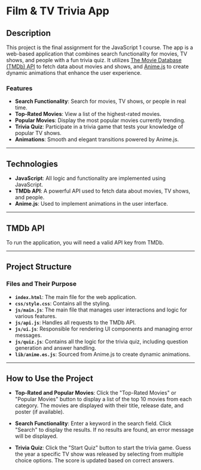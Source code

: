 # **Film & TV Trivia App**
## **Description**
This project is the final assignment for the JavaScript 1 course. The app is a web-based application that combines search functionality for movies, TV shows, and people with a fun trivia quiz. It utilizes [The Movie Database (TMDb) API](https://www.themoviedb.org/documentation/api) to fetch data about movies and shows, and [Anime.js](https://animejs.com/) to create dynamic animations that enhance the user experience.


### **Features**
- **Search Functionality**: Search for movies, TV shows, or people in real time.
- **Top-Rated Movies**: View a list of the highest-rated movies.
- **Popular Movies**: Display the most popular movies currently trending.
- **Trivia Quiz**: Participate in a trivia game that tests your knowledge of popular TV shows.
- **Animations**: Smooth and elegant transitions powered by Anime.js.

---

## **Technologies**
- **JavaScript**: All logic and functionality are implemented using JavaScript.
- **TMDb API**: A powerful API used to fetch data about movies, TV shows, and people.
- **Anime.js**: Used to implement animations in the user interface.

---

## **TMDb API**
To run the application, you will need a valid API key from TMDb.

---

## **Project Structure**
### **Files and Their Purpose**
- **`index.html`**: The main file for the web application.
- **`css/style.css`**: Contains all the styling.
- **`js/main.js`**: The main file that manages user interactions and logic for various features.
- **`js/api.js`**: Handles all requests to the TMDb API.
- **`js/ui.js`**: Responsible for rendering UI components and managing error messages.
- **`js/quiz.js`**: Contains all the logic for the trivia quiz, including question generation and answer handling.
- **`lib/anime.es.js`**: Sourced from Anime.js to create dynamic animations.

---

## **How to Use the Project**
- **Top-Rated and Popular Movies**: Click the "Top-Rated Movies" or "Popular Movies" button to display a list of the top 10 movies from each category. The movies are displayed with their title, release date, and poster (if available).
  
- **Search Functionality**: Enter a keyword in the search field. Click "Search" to display the results. If no results are found, an error message will be displayed.
  
- **Trivia Quiz**: Click the "Start Quiz" button to start the trivia game. Guess the year a specific TV show was released by selecting from multiple choice options. The score is updated based on correct answers.